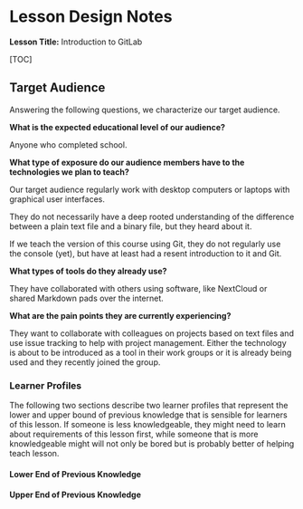 # Lesson Design Notes

**Lesson Title:** Introduction to GitLab

<!-- inserts a Table of Contents: don't change the line below -->
[TOC]

## Target Audience

Answering the following questions, we characterize our target audience.

**What is the expected educational level of our audience?**

Anyone who completed school.

**What type of exposure do our audience members have to the technologies we plan
to teach?**

Our target audience regularly work with desktop computers or laptops with
graphical user interfaces.

They do not necessarily have a deep rooted understanding of the difference
between a plain text file and a binary file, but they heard about it.

If we teach the version of this course using Git, they do not regularly use the
console (yet), but have at least had a resent introduction to it and Git.

**What types of tools do they already use?**

They have collaborated with others using software, like NextCloud or shared
Markdown pads over the internet.

**What are the pain points they are currently experiencing?**

They want to collaborate with colleagues on projects based on text files and use issue tracking to help with project management.
Either the technology is about to be introduced as a tool in their work groups or it is already being used and they recently joined the group.

### Learner Profiles

The following two sections describe two learner profiles that represent the
lower and upper bound of previous knowledge that is sensible for learners of
this lesson. If someone is less knowledgeable, they might need to learn
about requirements of this lesson first, while someone that is more
knowledgeable might will not only be bored but is probably better of helping
teach lesson.

#### Lower End of Previous Knowledge

#### Upper End of Previous Knowledge
